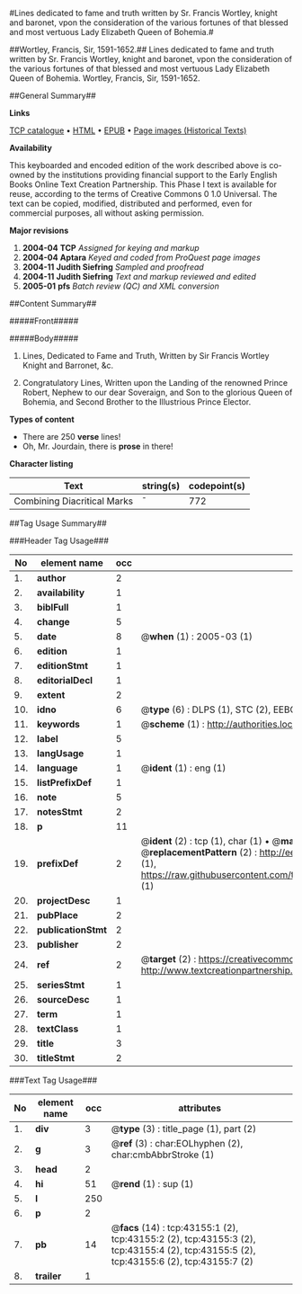 #Lines dedicated to fame and truth written by Sr. Francis Wortley, knight and baronet, vpon the consideration of the various fortunes of that blessed and most vertuous Lady Elizabeth Queen of Bohemia.#

##Wortley, Francis, Sir, 1591-1652.##
Lines dedicated to fame and truth written by Sr. Francis Wortley, knight and baronet, vpon the consideration of the various fortunes of that blessed and most vertuous Lady Elizabeth Queen of Bohemia.
Wortley, Francis, Sir, 1591-1652.

##General Summary##

**Links**

[TCP catalogue](http://www.ota.ox.ac.uk/tcp/)  • 
[HTML](http://tei.it.ox.ac.uk/tcp/Texts-HTML/free/A67/A67120.html)  • 
[EPUB](http://tei.it.ox.ac.uk/tcp/Texts-EPUB/free/A67/A67120.epub) • 
[Page images (Historical Texts)](https://data.historicaltexts.jisc.ac.uk/view?pubId=eebo-09456203e&pageId=eebo-09456203e-43155-1)

**Availability**

This keyboarded and encoded edition of the
	       work described above is co-owned by the institutions
	       providing financial support to the Early English Books
	       Online Text Creation Partnership. This Phase I text is
	       available for reuse, according to the terms of Creative
	       Commons 0 1.0 Universal. The text can be copied,
	       modified, distributed and performed, even for
	       commercial purposes, all without asking permission.

**Major revisions**

1. __2004-04__ __TCP__ *Assigned for keying and markup*
1. __2004-04__ __Aptara__ *Keyed and coded from ProQuest page images*
1. __2004-11__ __Judith Siefring__ *Sampled and proofread*
1. __2004-11__ __Judith Siefring__ *Text and markup reviewed and edited*
1. __2005-01__ __pfs__ *Batch review (QC) and XML conversion*

##Content Summary##

#####Front#####

#####Body#####

1. Lines, Dedicated to Fame and Truth, Written by Sir Francis
Wortley Knight and Barronet, &c.

1. Congratulatory Lines, Written upon the Landing of
the renowned Prince Robert, Nephew to our
dear Soveraign, and Son to the glorious Queen
of Bohemia, and Second Brother to the
Illustrious Prince Elector.

**Types of content**

  * There are 250 **verse** lines!
  * Oh, Mr. Jourdain, there is **prose** in there!

**Character listing**


|Text|string(s)|codepoint(s)|
|---|---|---|
|Combining             Diacritical Marks|̄|772|

##Tag Usage Summary##

###Header Tag Usage###

|No|element name|occ|attributes|
|---|---|---|---|
|1.|__author__|2||
|2.|__availability__|1||
|3.|__biblFull__|1||
|4.|__change__|5||
|5.|__date__|8| @__when__ (1) : 2005-03 (1)|
|6.|__edition__|1||
|7.|__editionStmt__|1||
|8.|__editorialDecl__|1||
|9.|__extent__|2||
|10.|__idno__|6| @__type__ (6) : DLPS (1), STC (2), EEBO-CITATION (1), OCLC (1), VID (1)|
|11.|__keywords__|1| @__scheme__ (1) : http://authorities.loc.gov/ (1)|
|12.|__label__|5||
|13.|__langUsage__|1||
|14.|__language__|1| @__ident__ (1) : eng (1)|
|15.|__listPrefixDef__|1||
|16.|__note__|5||
|17.|__notesStmt__|2||
|18.|__p__|11||
|19.|__prefixDef__|2| @__ident__ (2) : tcp (1), char (1)  •  @__matchPattern__ (2) : ([0-9\-]+):([0-9IVX]+) (1), (.+) (1)  •  @__replacementPattern__ (2) : http://eebo.chadwyck.com/downloadtiff?vid=$1&page=$2 (1), https://raw.githubusercontent.com/textcreationpartnership/Texts/master/tcpchars.xml#$1 (1)|
|20.|__projectDesc__|1||
|21.|__pubPlace__|2||
|22.|__publicationStmt__|2||
|23.|__publisher__|2||
|24.|__ref__|2| @__target__ (2) : https://creativecommons.org/publicdomain/zero/1.0/ (1), http://www.textcreationpartnership.org/docs/. (1)|
|25.|__seriesStmt__|1||
|26.|__sourceDesc__|1||
|27.|__term__|1||
|28.|__textClass__|1||
|29.|__title__|3||
|30.|__titleStmt__|2||


###Text Tag Usage###

|No|element name|occ|attributes|
|---|---|---|---|
|1.|__div__|3| @__type__ (3) : title_page (1), part (2)|
|2.|__g__|3| @__ref__ (3) : char:EOLhyphen (2), char:cmbAbbrStroke (1)|
|3.|__head__|2||
|4.|__hi__|51| @__rend__ (1) : sup (1)|
|5.|__l__|250||
|6.|__p__|2||
|7.|__pb__|14| @__facs__ (14) : tcp:43155:1 (2), tcp:43155:2 (2), tcp:43155:3 (2), tcp:43155:4 (2), tcp:43155:5 (2), tcp:43155:6 (2), tcp:43155:7 (2)|
|8.|__trailer__|1||
